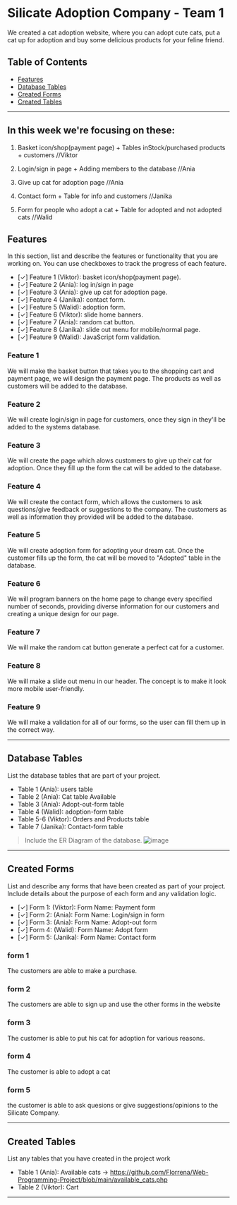 # Silicate Adoption Company - Team 1

We created a cat adoption website, where you can adopt cute cats, put a cat up for adoption and buy some delicious products for your feline friend.

## Table of Contents
- [Features](#features)
- [Database Tables](#database-tables)
- [Created Forms](#created-forms)
- [Created Tables](#created-tables)

---


## In this week we're focusing on these:

1. Basket icon/shop(payment page) + Tables inStock/purchased products + customers //Viktor

2. Login/sign in page + Adding members to the database //Ania

3. Give up cat for adoption page //Ania

4. Contact form + Table for info and customers //Janika

5. Form for people who adopt a cat + Table for adopted and not adopted cats //Walid

## Features

In this section, list and describe the features or functionality that you are working on. You can use checkboxes to track the progress of each feature.

- [✓] Feature 1 (Viktor): basket icon/shop(payment page).
- [✓] Feature 2 (Ania): log in/sign in page
- [✓] Feature 3 (Ania): give up cat for adoption page.
- [✓] Feature 4 (Janika): contact form.
- [✓] Feature 5 (Walid): adoption form.
- [✓] Feature 6 (Viktor): slide home banners.
- [✓] Feature 7 (Ania): random cat button.
- [✓] Feature 8 (Janika): slide out menu for mobile/normal page.
- [✓] Feature 9 (Walid): JavaScript form validation.

### Feature 1

We will make the basket button that takes you to the shopping cart and payment page, we will design the payment page. The products as well as customers will be added to the database.

### Feature 2 

We will create login/sign in page for customers, once they sign in they'll be added to the systems database.

### Feature 3

We will create the page which alows customers to give up their cat for adoption. Once they fill up the form the cat will be added to the database.

### Feature 4

We will create the contact form, which allows the customers to ask questions/give feedback or suggestions to the company. The customers as well as information they provided will be added to the database.

### Feature 5

We will create adoption form for adopting your dream cat. Once the customer fills up the form, the cat will be moved to "Adopted" table in the database.

### Feature 6  

We will program banners on the home page to change every specified number of seconds, providing diverse information for our customers and creating a unique design for our page.

### Feature 7

We will make the random cat button generate a perfect cat for a customer.

### Feature 8

We will make a slide out menu in our header. The concept is to make it look more mobile user-friendly.

### Feature 9

We will make a validation for all of our forms, so the user can fill them up in the correct way.


---

## Database Tables

List the database tables that are part of your project. 

- Table 1 (Ania): users table
- Table 2 (Ania): Cat table Available
- Table 3 (Ania): Adopt-out-form table
- Table 4 (Walid): adoption-form table
- Table 5-6 (Viktor): Orders and Products table
- Table 7 (Janika): Contact-form table 


> Include the ER Diagram of the database.
![image](https://github.com/Florrena/Web-Programming-Project/assets/79853717/2ed19b6f-db42-47f6-8893-1070a6c55529)





---

## Created Forms

List and describe any forms that have been created as part of your project. Include details about the purpose of each form and any validation logic.

- [✓] Form 1: (Viktor): Form Name: Payment form 
- [✓] Form 2: (Ania): Form Name: Login/sign in form
- [✓] Form 3: (Ania): Form Name: Adopt-out form
- [✓] Form 4: (Walid): Form Name: Adopt form
- [✓] Form 5: (Janika): Form Name: Contact form

### form 1
The customers are able to make a purchase.
### form 2
The customers are able to sign up and use the other forms in the website
### form 3
The customer is able to put his cat for adoption for various reasons.
### form 4 
The customer is able to adopt a cat
### form 5
the customer is able to ask quesions or give suggestions/opinions to the Silicate Company.

---

## Created Tables

List any tables that you have created in the project work

- Table 1 (Ania): Available cats -> https://github.com/Florrena/Web-Programming-Project/blob/main/available_cats.php
- Table 2 (Viktor): Cart


---
